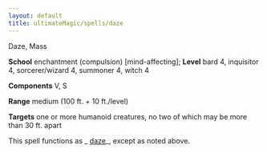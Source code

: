 ```yaml
---
layout: default
title: ultimateMagic/spells/daze
---
```

Daze, Mass

**School** enchantment (compulsion) [mind-affecting]; **Level** bard 4, inquisitor 4, sorcerer/wizard 4, summoner 4, witch 4

**Components** V, S

**Range** medium (100 ft. + 10 ft./level)

**Targets** one or more humanoid creatures, no two of which may be more than 30 ft. apart

This spell functions as _ [daze](spells/daze#_daze)_, except as noted above.

